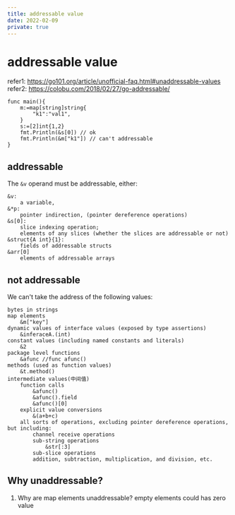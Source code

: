 ```yaml
---
title: addressable value
date: 2022-02-09
private: true
---
```

# addressable value
refer1: https://go101.org/article/unofficial-faq.html#unaddressable-values
refer2: https://colobu.com/2018/02/27/go-addressable/

    func main(){
        m:=map[string]string{
            "k1":"val1",
        }
        s:=[2]int{1,2}
        fmt.Println(&s[0]) // ok
        fmt.Println(&m["k1"]) // can't addressable
    }

## addressable
The `&v` operand must be addressable, either:

    &v: 
        a variable, 
    &*p: 
        pointer indirection, (pointer dereference operations)
    &s[0]: 
        slice indexing operation; 
        elements of any slices (whether the slices are addressable or not)
    &struct{A int}{1}: 
        fields of addressable structs
    &arr[0]
        elements of addressable arrays
## not addressable
We can't take the address of the following values:

    bytes in strings
    map elements
        &m["key"]
    dynamic values of interface values (exposed by type assertions)
        &inferaceA.(int)
    constant values (including named constants and literals)
        &2
    package level functions
        &afunc //func afunc()
    methods (used as function values)
        &t.method()
    intermediate values(中间值)
        function calls
            &afunc()
            &afunc().field
            &afunc()[0]
        explicit value conversions
            &(a+b+c)
        all sorts of operations, excluding pointer dereference operations, but including:
            channel receive operations
            sub-string operations
                &str[:3]
            sub-slice operations
            addition, subtraction, multiplication, and division, etc.

## Why unaddressable?
1. Why are map elements unaddressable?
empty elements could has zero value
